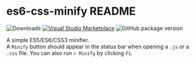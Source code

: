 # es6-css-minify README

![Downloads](https://img.shields.io/vscode-marketplace/d/olback.es6-css-minify.svg?label=Downloads)
[![Visual Studio Marketplace](https://img.shields.io/vscode-marketplace/v/olback.es6-css-minify.svg?label=VS%20Code%20Marketplace)](https://marketplace.visualstudio.com/items?itemName=olback.es6-css-minify)
![GitHub package version](https://img.shields.io/github/package-json/v/olback/es6-css-minify.svg?logo=github&label=Github)

A simple ES5/ES6/CSS3 minifier.  
A `Minify` button should appear in the status bar when opening a `.js` or a `.css` file. You can also run `> Minify` by clicking `F1`.
